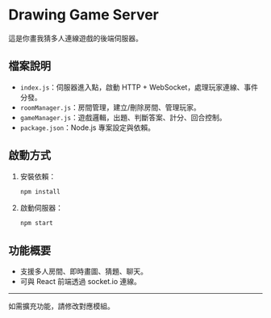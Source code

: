 # Drawing Game Server

這是你畫我猜多人連線遊戲的後端伺服器。

## 檔案說明
- `index.js`：伺服器進入點，啟動 HTTP + WebSocket，處理玩家連線、事件分發。
- `roomManager.js`：房間管理，建立/刪除房間、管理玩家。
- `gameManager.js`：遊戲邏輯，出題、判斷答案、計分、回合控制。
- `package.json`：Node.js 專案設定與依賴。

## 啟動方式
1. 安裝依賴：
   ```bash
   npm install
   ```
2. 啟動伺服器：
   ```bash
   npm start
   ```

## 功能概要
- 支援多人房間、即時畫圖、猜題、聊天。
- 可與 React 前端透過 socket.io 連線。

---
如需擴充功能，請修改對應模組。
